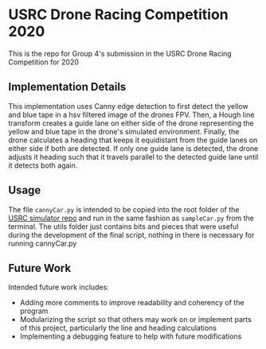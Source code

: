 # USRC Drone Racing Competition 2020

This is the repo for Group 4's submission in the USRC Drone Racing Competition for 2020

## Implementation Details

This implementation uses Canny edge detection to first detect the yellow and blue tape in a hsv filtered image of the drones FPV. Then, a Hough line transform creates a guide lane on either side of the drone representing the yellow and blue tape in the drone's simulated environment. Finally, the drone calculates a heading that keeps it equidistant from the guide lanes on either side if both are detected. If only one guide lane is detected, the drone adjusts it heading such that it travels parallel to the detected guide lane until it detects both again.

## Usage

The file `cannyCar.py` is intended to be copied into the root folder of the [USRC simulator repo](https://github.com/usydroboticsclub/DRCSimulator) and run in the same fashion as `sampleCar.py` from the terminal. The utils folder just contains bits and pieces that were useful during the development of the final script, nothing in there is necessary for running cannyCar.py 


## Future Work

Intended future work includes:
- Adding more comments to improve readability and coherency of the program
- Modularizing the script so that others may work on or implement parts of this project, particularly the line and heading calculations
- Implementing a debugging feature to help with future modifications  

